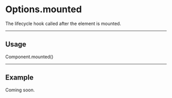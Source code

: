 # Options.mounted

The lifecycle hook called after the element is mounted.

----------------------------------------------------------------------

## Usage

Component.mounted()

----------------------------------------------------------------------

## Example

Coming soon.
